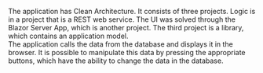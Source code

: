 The application has Clean Architecture. It consists of three projects. Logic is in a project that is a REST web service. The UI was solved through the Blazor Server App, which is another project. The third project is a library, which contains an application model. 
<br/>
The application calls the data from the database and displays it in the browser. It is possible to manipulate this data by pressing the appropriate buttons, which have the ability to change the data in the database. 
